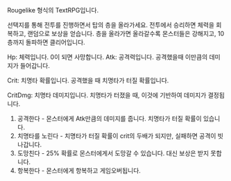 Rougelike 형식의 TextRPG입니다.

선택지를 통해 전투를 진행하면서 탑의 층을 올라가세요.
전투에서 승리하면 체력을 회복하고, 랜덤으로 보상을 얻습니다.
층을 올라가면 올라갈수록 몬스터들은 강해지고, 10층까지 돌파하면 클리어입니다.

Hp: 체력입니다. 0이 되면 사망합니다.
Atk: 공격력입니다. 공격했을때 이만큼의 데미지가 들어갑니다.

Crit: 치명타 확률입니다. 공격했을 때 치명타가 터질 확률입니다.

CritDmg: 치명타 데미지입니다. 치명타가 터졌을 때, 이것에 기반하여 데미지가 결정됩니다.

1. 공격한다 - 몬스터에게 Atk만큼의 데미지를 줍니다. 치명타가 터질 확률이 있습니다.
2. 치명타를 노린다 - 치명타가 터질 확률이 crit의 두배가 되지만, 실패하면 공격이 빗나갑니다.
3. 도망친다 - 25% 확률로 몬스터에게서 도망갈 수 있습니다. 대신 보상은 받지 못합니다.
0. 항복한다 - 몬스터에게 항복하고 게임오버됩니다.
